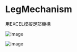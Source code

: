 # LegMechanism
用EXCEL模擬足部機構

![image]('https://raw.githubusercontent.com/coldbirdOuO/LegMechanism/master/xtHAs1y.gif')

![image]('https://github.com/coldbirdOuO/LegMechanism/raw/master/xtHAs1y.gif')
